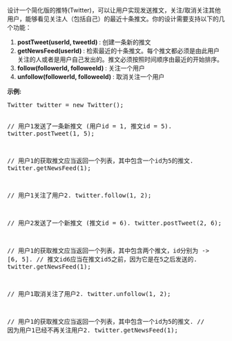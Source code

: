 <html>
 <body>
  <p>
   设计一个简化版的推特(Twitter)，可以让用户实现发送推文，关注/取消关注其他用户，能够看见关注人（包括自己）的最近十条推文。你的设计需要支持以下的几个功能：
  </p>
  <ol>
   <li>
    <strong>
     postTweet(userId, tweetId)
    </strong>
    : 创建一条新的推文
   </li>
   <li>
    <strong>
     getNewsFeed(userId)
    </strong>
    : 检索最近的十条推文。每个推文都必须是由此用户关注的人或者是用户自己发出的。推文必须按照时间顺序由最近的开始排序。
   </li>
   <li>
    <strong>
     follow(followerId, followeeId)
    </strong>
    : 关注一个用户
   </li>
   <li>
    <strong>
     unfollow(followerId, followeeId)
    </strong>
    : 取消关注一个用户
   </li>
  </ol>
  <p>
   <strong>
    示例:
   </strong>
  </p>
  <pre>
Twitter twitter = new Twitter();

// 用户1发送了一条新推文 (用户id = 1, 推文id = 5).
twitter.postTweet(1, 5);

// 用户1的获取推文应当返回一个列表，其中包含一个id为5的推文.
twitter.getNewsFeed(1);

// 用户1关注了用户2.
twitter.follow(1, 2);

// 用户2发送了一个新推文 (推文id = 6).
twitter.postTweet(2, 6);

// 用户1的获取推文应当返回一个列表，其中包含两个推文，id分别为 -&gt; [6, 5].
// 推文id6应当在推文id5之前，因为它是在5之后发送的.
twitter.getNewsFeed(1);

// 用户1取消关注了用户2.
twitter.unfollow(1, 2);

// 用户1的获取推文应当返回一个列表，其中包含一个id为5的推文.
// 因为用户1已经不再关注用户2.
twitter.getNewsFeed(1);
</pre>
 </body>
</html>